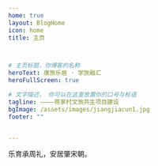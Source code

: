```yaml
---
home: true
layout: BlogHome
icon: home
title: 主页



# 主页标题，你博客的名称
heroText: 康旅乐居 · 学旅融汇
heroFullScreen: true

# 文字描述， 你可以在这里放置你的口号与标语
tagline: ————蒋家村文旅共生项目建设  
bgImage: /assets/images/jiangjiacun1.jpg
footer: ""


---
```

<link rel="stylesheet" type="text/css" href="http://at.alicdn.com/t/c/font_4495279_4h7y1coxury.css"></link>

<!-- 这是一个博客主页的案例。

要使用此布局，你应该在页面前端设置 `layout: BlogHome` 和 `home: true`。

相关配置文档请见 [博客主页](https://theme-hope.vuejs.press/zh/guide/blog/home/)。 -->
<span class=home-intro> 乐育承周礼，安居肇宋朝。</span>
<!-- <span class=home-intro> 无论你信步走入哪一条巷道，踏足哪一块石头，都会翻动一页历史，触动一个朝代。</span> -->

<!-- <layout></layout> -->
